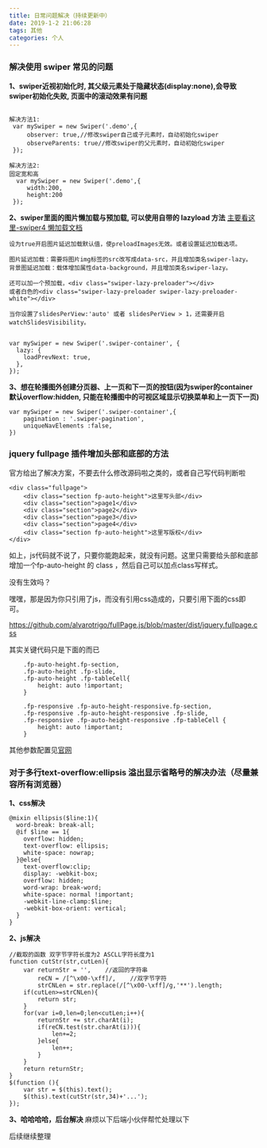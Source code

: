 ```yaml
---
title: 日常问题解决（持续更新中）
date: 2019-1-2 21:06:28
tags: 其他
categories: 个人
---
```


### 解决使用 swiper 常见的问题
**1、swiper近视初始化时, 其父级元素处于隐藏状态(display:none),会导致swiper初始化失败, 页面中的滚动效果有问题**
```

解决方法1: 
 var mySwiper = new Swiper('.demo',{
     observer: true,//修改swiper自己或子元素时，自动初始化swiper
     observeParents: true//修改swiper的父元素时，自动初始化swiper
 });
 
解决方法2: 
固定宽和高
  var mySwiper = new Swiper('.demo',{
     width:200,
     height:200
 });
 ```
**2、swiper里面的图片懒加载与预加载, 可以使用自带的 lazyload 方法**
[主要看这里-swiper4 懒加载文档](https://www.swiper.com.cn/api/lazy/213.html)

```
设为true开启图片延迟加载默认值，使preloadImages无效。或者设置延迟加载选项。
 
图片延迟加载：需要将图片img标签的src改写成data-src，并且增加类名swiper-lazy。
背景图延迟加载：载体增加属性data-background，并且增加类名swiper-lazy。
 
还可以加一个预加载，<div class="swiper-lazy-preloader"></div>
或者白色的<div class="swiper-lazy-preloader swiper-lazy-preloader-white"></div>
 
当你设置了slidesPerView:'auto' 或者 slidesPerView > 1，还需要开启watchSlidesVisibility。
 
 
var mySwiper = new Swiper('.swiper-container', {
  lazy: {
    loadPrevNext: true,
  },
});

```
**3、想在轮播图外创建分页器、上一页和下一页的按钮(因为swiper的container默认overflow:hidden, 只能在轮播图中的可视区域显示切换菜单和上一页下一页)**
```
var mySwiper = new Swiper('.swiper-container',{
    pagination : '.swiper-pagination',
    uniqueNavElements :false,
})
```
### jquery fullpage 插件增加头部和底部的方法
官方给出了解决方案，不要去什么修改源码啦之类的，或者自己写代码判断啦
```
<div class="fullpage">
    <div class="section fp-auto-height">这里写头部</div>
    <div class="section">page1</div>
    <div class="section">page2</div>
    <div class="section">page3</div>
    <div class="section">page4</div>
    <div class="section fp-auto-height">这里写版权</div>
</div>
```
如上，js代码就不说了，只要你能跑起来，就没有问题。这里只需要给头部和底部增加一个fp-auto-height 的 class ，然后自己可以加点class写样式。

没有生效吗？

嘿嘿，那是因为你只引用了js，而没有引用css造成的，只要引用下面的css即可。

https://github.com/alvarotrigo/fullPage.js/blob/master/dist/jquery.fullpage.css

其实关键代码只是下面的而已
```
    .fp-auto-height.fp-section,
    .fp-auto-height .fp-slide,
    .fp-auto-height .fp-tableCell{
        height: auto !important;
    }

    .fp-responsive .fp-auto-height-responsive.fp-section,
    .fp-responsive .fp-auto-height-responsive .fp-slide,
    .fp-responsive .fp-auto-height-responsive .fp-tableCell {
        height: auto !important;
    }
```
其他参数配置见[官网](http://fullpage.81hu.com/)

### 对于多行text-overflow:ellipsis 溢出显示省略号的解决办法（尽量兼容所有浏览器）
**1、css解决**
```
@mixin ellipsis($line:1){
  word-break: break-all;
  @if $line == 1{
    overflow: hidden;
    text-overflow: ellipsis;
    white-space: nowrap;
  }@else{
    text-overflow:clip;
    display: -webkit-box;
    overflow: hidden;
    word-wrap: break-word;
    white-space: normal !important;
    -webkit-line-clamp:$line;
    -webkit-box-orient: vertical;
  }
}
```
**2、js解决**
```
//截取的函数 双字节字符长度为2 ASCLL字符长度为1
function cutStr(str,cutLen){
    var returnStr = '',    //返回的字符串
        reCN = /[^\x00-\xff]/,    //双字节字符
        strCNLen = str.replace(/[^\x00-\xff]/g,'**').length; 
    if(cutLen>=strCNLen){
        return str;
    }
    for(var i=0,len=0;len<cutLen;i++){
        returnStr += str.charAt(i);
        if(reCN.test(str.charAt(i))){
            len+=2;
        }else{
            len++;
        }
    }
    return returnStr;
}
$(function (){
    var str = $(this).text();
    $(this).text(cutStr(str,34)+'...');  
});

```
**3、哈哈哈哈，后台解决**
麻烦以下后端小伙伴帮忙处理以下

后续继续整理
